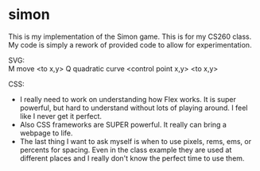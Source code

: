 # simon
This is my implementation of the Simon game. This is for my CS260 class. My code is simply a rework of provided code to allow for experimentation.

SVG:  
M move <to x,y> 
Q quadratic curve <control point x,y> <to x,y>

CSS:
- I really need to work on understanding how Flex works. It is super powerful, but hard to understand without lots of playing around. I feel like I never get it perfect.
- Also CSS frameworks are SUPER powerful. It really can bring a webpage to life.
- The last thing I want to ask myself is when to use pixels, rems, ems, or percents for spacing. Even in the class example they are used at different places and I really don't know the perfect time to use them. 
